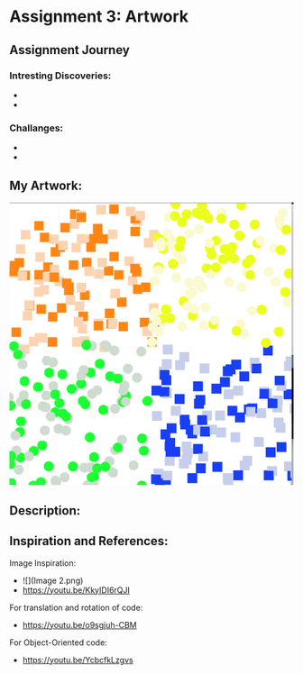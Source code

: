 # Assignment 3: Artwork

## Assignment Journey

### Intresting Discoveries:
-
-

### Challanges:
-
-

## My Artwork:

![](Image.png)

## Description:


## Inspiration and References:

Image Inspiration: 

- ![](Image 2.png)
- https://youtu.be/KkyIDI6rQJI

For translation and rotation of code: 

- https://youtu.be/o9sgjuh-CBM

For Object-Oriented code:

- https://youtu.be/YcbcfkLzgvs

